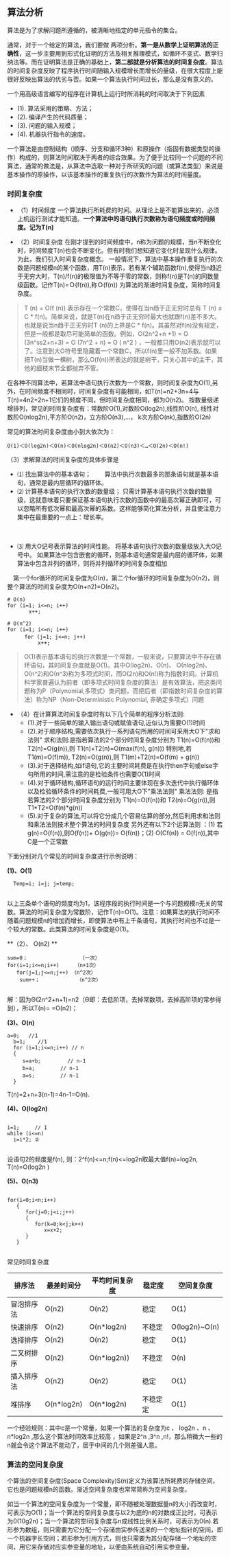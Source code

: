 ## 算法分析

算法是为了求解问题所遵循的，被清晰地指定的单元指令的集合。



通常，对于一个给定的算法，我们要做 两项分析。**第一是从数学上证明算法的正确性**，这一步主要用到形式化证明的方法及相关推理模式，如循环不变式、数学归纳法等。而在证明算法是正确的基础上，**第二部就是分析算法的时间复杂度**。算法的时间复杂度反映了程序执行时间随输入规模增长而增长的量级，在很大程度上能很好反映出算法的优劣与否。如果一个算法执行时间过长，那么是没有意义的。

一个用高级语言编写的程序在计算机上运行时所消耗的时间取决于下列因素

  - (1). 算法采用的策略、方法；
  - (2). 编译产生的代码质量；
  - (3). 问题的输入规模；
  - (4).  机器执行指令的速度。
  
  一个算法是由控制结构（顺序、分支和循环3种）和原操作（指固有数据类型的操作）构成的，则算法时间取决于两者的综合效果。为了便于比较同一个问题的不同算法，通常的做法是，从算法中选取一种对于所研究的问题（或算法类型）来说是基本操作的原操作，以该基本操作的重复执行的次数作为算法的时间量度。


### 时间复杂度

 - （1）时间频度 一个算法执行所耗费的时间。从理论上是不能算出来的，必须上机运行测试才能知道。**一个算法中的语句执行次数称为语句频度或时间频度。记为T(n)**

- （2）时间复杂度 在刚才提到的时间频度中，n称为问题的规模，当n不断变化时，时间频度T(n)也会不断变化。但有时我们想知道它变化时呈现什么规律。为此，我们引入时间复杂度概念。 一般情况下，算法中基本操作重复执行的次数是问题规模n的某个函数，用T(n)表示，若有某个辅助函数f(n),使得当n趋近于无穷大时，T(n)/f(n)的极限值为不等于零的常数，则称f(n)是T(n)的同数量级函数。记作T(n)=Ｏ(f(n)),称Ｏ(f(n)) 为算法的渐进时间复杂度，简称时间复杂度。

 > T (n) = Ο(f (n)) 表示存在一个常数C，使得在当n趋于正无穷时总有 T (n) ≤ C * f(n)。简单来说，就是T(n)在n趋于正无穷时最大也就跟f(n)差不多大。也就是说当n趋于正无穷时T (n)的上界是C * f(n)。其虽然对f(n)没有规定，但是一般都是取尽可能简单的函数。例如，O(2n^2+n +1) = O (3n^ss2+n+3) = O (7n^2 + n) = O ( n^2 ) ，一般都只用O(n2)表示就可以了。注意到大O符号里隐藏着一个常数C，所以f(n)里一般不加系数。如果把T(n)当做一棵树，那么O(f(n))所表达的就是树干，只关心其中的主干，其他的细枝末节全都抛弃不管。
  
   在各种不同算法中，若算法中语句执行次数为一个常数，则时间复杂度为O(1),另外，在时间频度不相同时，时间复杂度有可能相同，如T(n)=n2+3n+4与T(n)=4n2+2n+1它们的频度不同，但时间复杂度相同，都为O(n2)。 按数量级递增排列，常见的时间复杂度有：常数阶O(1),对数阶O(log2n),线性阶O(n), 线性对数阶O(nlog2n),平方阶O(n2)，立方阶O(n3),...， k次方阶O(nk),指数阶O(2n)
   
  常见的算法时间复杂度由小到大依次为：
  ```
  Ο(1)＜Ο(log2n)＜Ο(n)＜Ο(nlog2n)＜Ο(n2)＜Ο(n3)＜…＜Ο(2n)＜Ο(n!)
  ```
  
  （3）求解算法的时间复杂度的具体步骤是
  
   
- ⑴ 找出算法中的基本语句；
　　算法中执行次数最多的那条语句就是基本语句，通常是最内层循环的循环体。
　　
　
- ⑵ 计算基本语句的执行次数的数量级；
只需计算基本语句执行次数的数量级，这就意味着只要保证基本语句执行次数的函数中的最高次幂正确即可，可以忽略所有低次幂和最高次幂的系数。这样能够简化算法分析，并且使注意力集中在最重要的一点上：增长率。

　　
- ⑶ 用大Ο记号表示算法的时间性能。
将基本语句执行次数的数量级放入大Ο记号中。
如果算法中包含嵌套的循环，则基本语句通常是最内层的循环体，如果算法中包含并列的循环，则将并列循环的时间复杂度相加

　第一个for循环的时间复杂度为Ο(n)，第二个for循环的时间复杂度为Ο(n2)，则整个算法的时间复杂度为Ο(n+n2)=Ο(n2)。

```
# O(n)
for (i=1; i<=n; i++)  
       x++;  
       
# O(n^2)
for (i=1; i<=n; i++)  
    　for (j=1; j<=n; j++)  
          x++;  
```






> Ο(1)表示基本语句的执行次数是一个常数，一般来说，只要算法中不存在循环语句，其时间复杂度就是Ο(1)。其中Ο(log2n)、Ο(n)、 Ο(nlog2n)、Ο(n^2)和Ο(n^3)称为多项式时间，而Ο(2n)和Ο(n!)称为指数时间。计算机科学家普遍认为前者（即多项式时间复杂度的算法）是有效算法，把这类问题称为P（Polynomial,多项式）类问题，而把后者（即指数时间复杂度的算法）称为NP（Non-Deterministic Polynomial, 非确定多项式）问题

- （4）在计算算法时间复杂度时有以下几个简单的程序分析法则:
    - (1).对于一些简单的输入输出语句或赋值语句,近似认为需要O(1)时间
    - (2).对于顺序结构,需要依次执行一系列语句所用的时间可采用大O下"求和法则"
求和法则:是指若算法的2个部分时间复杂度分别为 T1(n)=O(f(n))和 T2(n)=O(g(n)),则 T1(n)+T2(n)=O(max(f(n), g(n)))
特别地,若T1(m)=O(f(m)), T2(n)=O(g(n)),则 T1(m)+T2(n)=O(f(m) + g(n))
    - (3).对于选择结构,如if语句,它的主要时间耗费是在执行then字句或else字句所用的时间,需注意的是检验条件也需要O(1)时间
    - (4).对于循环结构,循环语句的运行时间主要体现在多次迭代中执行循环体以及检验循环条件的时间耗费,一般可用大O下"乘法法则"
乘法法则: 是指若算法的2个部分时间复杂度分别为 T1(n)=O(f(n))和 T2(n)=O(g(n)),则 T1*T2=O(f(n)*g(n))
    - (5).对于复杂的算法,可以将它分成几个容易估算的部分,然后利用求和法则和乘法法则技术整个算法的时间复杂度
另外还有以下2个运算法则 ：\(1) 若g(n)=O(f(n)),则O(f(n))+ O(g(n))= O(f(n))；(2) O(Cf(n)) = O(f(n)),其中C是一个正常数


下面分别对几个常见的时间复杂度进行示例说明：

**(1)、O(1)**

```
  Temp=i; i=j; j=temp;     
  
```
以上三条单个语句的频度均为1，该程序段的执行时间是一个与问题规模n无关的常数。算法的时间复杂度为常数阶，记作T(n)=O(1)。注意：如果算法的执行时间不随着问题规模n的增加而增长，即使算法中有上千条语句，其执行时间也不过是一个较大的常数。此类算法的时间复杂度是O(1)。

**（2）、 O(n2) **
```
sum=0；                 （一次）  
for(i=1;i<=n;i++)     （n+1次）  
   for(j=1;j<=n;j++) （n^2次）  
    sum++；            （n^2次）  
    
```
解：因为Θ(2n^2+n+1)=n2（Θ即：去低阶项，去掉常数项，去掉高阶项的常参得到），所以T(n)= =O(n2)；

**(3)、O(n)**

```
a=0;   //1
  b=1;    //1                  
  for (i=1;i<=n;i++) // n
  {    
     s=a+b;　　　　  // n-1
     b=a;　　　　　// n-1
     a=s;　　　　　// n-1
  }  
```

 T(n)=2+n+3(n-1)=4n-1=O(n).
 

**(4)、O(log2n)**

```

i=1;     // 1
while (i<=n)  
  i=i*2; ② 
  
```

 设语句2的频度是f(n),   则：2^f(n)<=n;f(n)<=log2n取最大值f(n)=log2n,
T(n)=O(log2n )


**(5)、O(n3)**

```

for(i=0;i<n;i++)  
   {    
      for(j=0;j<i;j++)    
      {  
         for(k=0;k<j;k++)  
            x=x+2;    
      }  
   }
   
```

常见时间复杂度



排序法 | 最差时间分 | 平均时间复杂度 |稳定度|空间复杂度|
---|------|------|------|---|
冒泡排序法 | O(n2) | O(n2) |稳定| O(1)
快速排序   | O(n2) | O(n*log2n) |不稳定| O(log2n)~O(n)
选择排序   | O(n2) | O(n2) |稳定| O(1)
二叉树排序 | O(n2) | O(n*log2n)) |不稳定| 	O(n)
插入排序法 | O(n2) | O(n2) |稳定| O(1)
堆排序     | O(n*log2n) | O(n*log2n) |不稳定定| O(1)


一个经验规则：其中c是一个常量，如果一个算法的复杂度为c 、 log2n 、n 、 n*log2n ,那么这个算法时间效率比较高 ，如果是2^n ,3^n ,n!，那么稍微大一些的n就会令这个算法不能动了，居于中间的几个则差强人意。


### 算法的空间复杂度

个算法的空间复杂度(Space Complexity)S(n)定义为该算法所耗费的存储空间，它也是问题规模n的函数。渐近空间复杂度也常常简称为空间复杂度。

如当一个算法的空间复杂度为一个常量，即不随被处理数据量n的大小而改变时，可表示为O(1)；当一个算法的空间复杂度与以2为底的n的对数成正比时，可表示为0(10g2n)；当一个算法的空I司复杂度与n成线性比例关系时，可表示为0(n).若形参为数组，则只需要为它分配一个存储由实参传送来的一个地址指针的空间，即一个机器字长空间；若形参为引用方式，则也只需要为其分配存储一个地址的空间，用它来存储对应实参变量的地址，以便由系统自动引用实参变量。